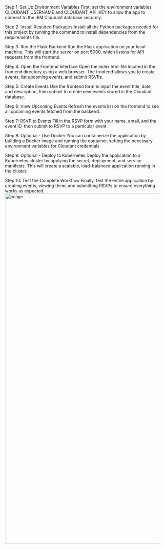 Step 1: Set Up Environment Variables
First, set the environment variables CLOUDANT_USERNAME and CLOUDANT_API_KEY to allow the app to connect to the IBM Cloudant database securely.

Step 2: Install Required Packages
Install all the Python packages needed for this project by running the command to install dependencies from the requirements file.

Step 3: Run the Flask Backend
Run the Flask application on your local machine. This will start the server on port 5000, which listens for API requests from the frontend.

Step 4: Open the Frontend Interface
Open the index.html file located in the frontend directory using a web browser. The frontend allows you to create events, list upcoming events, and submit RSVPs.

Step 5: Create Events
Use the frontend form to input the event title, date, and description, then submit to create new events stored in the Cloudant database.

Step 6: View Upcoming Events
Refresh the events list on the frontend to see all upcoming events fetched from the backend.

Step 7: RSVP to Events
Fill in the RSVP form with your name, email, and the event ID, then submit to RSVP to a particular event.

Step 8: Optional - Use Docker
You can containerize the application by building a Docker image and running the container, setting the necessary environment variables for Cloudant credentials.

Step 9: Optional - Deploy to Kubernetes
Deploy the application to a Kubernetes cluster by applying the secret, deployment, and service manifests. This will create a scalable, load-balanced application running in the cluster.

Step 10: Test the Complete Workflow
Finally, test the entire application by creating events, viewing them, and submitting RSVPs to ensure everything works as expected.
<img width="1148" alt="image" src="https://github.com/user-attachments/assets/801e232b-df7f-492a-8531-e3b87c47070b" />
